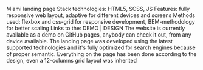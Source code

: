 Miami landing page
Stack technologies: HTML5, SCSS, JS
Features: fully responsive web layout, adaptive for different devices and screens
Methods used: flexbox and css-grid for responsive development, BEM-methodology for better scaling
Links to the: DEMO | DESIGN
The website is currently available as a demo on GitHub pages, anybody can check it out, from any device available. The landing page was developed using the latest supported technologies and it's fully optimized for search engines because of proper semantic. Everything on the page has been done according to the design, even a 12-columns grid layout was inherited
